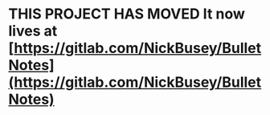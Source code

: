 # **THIS PROJECT HAS MOVED** It now lives at [https://gitlab.com/NickBusey/BulletNotes](https://gitlab.com/NickBusey/BulletNotes)

